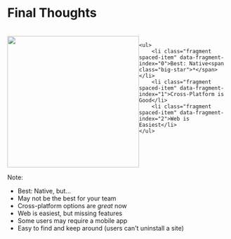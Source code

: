 # Final Thoughts

<br />

<div style="display: flex; justify-content: space-around;">
    <img src="img/knowledge.svg" height="300" />
    
    <ul>
        <li class="fragment spaced-item" data-fragment-index="0">Best: Native<span class="big-star">*</span></li>
        <li class="fragment spaced-item" data-fragment-index="1">Cross-Platform is Good</li>
        <li class="fragment spaced-item" data-fragment-index="2">Web is Easiest</li>
    </ul>
</div>

Note:
- Best: Native, but...
 - May not be the best for your team
- Cross-platform options are _great_ now
- Web is easiest, but missing features
 - Some users may require a mobile app
 - Easy to find and keep around (users can't uninstall a site)
